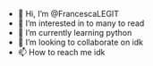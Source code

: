 - 👋 Hi, I’m @FrancescaLEGIT
- 👀 I’m interested in to many to read
- 🌱 I’m currently learning python
- 💞️ I’m looking to collaborate on idk
- 📫 How to reach me idk

<!---
FrancescaLEGIT/FrancescaLEGIT is a ✨ special ✨ repository because its `README.md` (this file) appears on your GitHub profile.
You can click the Preview link to take a look at your changes.
--->
